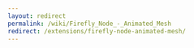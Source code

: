 ```yaml
---
layout: redirect
permalink: /wiki/Firefly_Node_-_Animated_Mesh
redirect: /extensions/firefly-node-animated-mesh/
---
```

